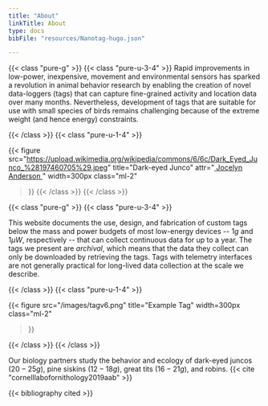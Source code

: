 ```yaml
---
title: "About" 
linkTitle: About
type: docs
bibFile: "resources/Nanotag-hugo.json"

---
```



{{< class "pure-g" >}}
{{< class "pure-u-3-4" >}}
Rapid improvements in low-power, inexpensive, movement and environmental sensors 
has sparked a revolution in animal behavior research by enabling the creation of 
novel data-loggers (tags) that can capture fine-grained activity and 
location data over many months. Nevertheless, development of tags that 
are suitable for use with small species of birds remains challenging because 
of the extreme weight (and hence energy) constraints.  



{{< /class >}}
{{< class "pure-u-1-4" >}}

{{< figure
src="https://upload.wikimedia.org/wikipedia/commons/6/6c/Dark_Eyed_Junco_%28197460705%29.jpeg"
title="Dark-eyed Junco"
attr="<a href='https://commons.wikimedia.org/wiki/File:Dark_Eyed_Junco_(197460705).jpeg'> Jocelyn Anderson </a>"
width=300px
class="ml-2"
>}}
{{< /class >}}
{{< /class >}}



{{< class "pure-g" >}}
{{< class "pure-u-3-4" >}}

This website documents 
the use, design, and fabrication of  custom tags 
below the mass and power budgets of most low-energy devices -- $1g$ and $1\mu W$, respectively --
that can collect continuous data for up to a year.  The tags we present are *archival*, which
means that the data they collect can only be downloaded by retrieving the tags. 
Tags with 
telemetry interfaces are not generally practical for long-lived data collection at the scale we describe.


{{< /class >}}
{{< class "pure-u-1-4" >}}

{{< figure
src="/images/tagv6.png"
title="Example Tag"
width=300px
class="ml-2"
>}}

{{< /class >}}
{{< /class >}}

Our 
biology partners study the behavior and ecology of 
dark-eyed juncos ($20-25g$), pine siskins ($12-18g$), great tits ($16-21g$), and robins. 
{{< cite "cornelllabofornithology2019aab" >}}

{{< bibliography cited >}}













